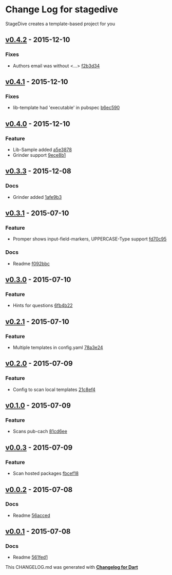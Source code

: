 # Change Log for stagedive
StageDive creates a template-based project for you

## [v0.4.2](http://github.com/mikemitterer/dart-stagedive/compare/v0.4.1...v0.4.2) - 2015-12-10

### Fixes
* Authors email was without <...> [f2b3d34](https://github.com/mikemitterer/dart-stagedive/commit/f2b3d3485a74167895f68787750a900121630c50)

## [v0.4.1](http://github.com/mikemitterer/dart-stagedive/compare/v0.4.0...v0.4.1) - 2015-12-10

### Fixes
* lib-template had 'executable' in pubspec [b6ec590](https://github.com/mikemitterer/dart-stagedive/commit/b6ec590f1a4520c2d49ecd33fee79c6862b4aa96)

## [v0.4.0](http://github.com/mikemitterer/dart-stagedive/compare/v0.3.3...v0.4.0) - 2015-12-10

### Feature
* Lib-Sample added [a5e3878](https://github.com/mikemitterer/dart-stagedive/commit/a5e3878d04f20d943f590d44d44fcb37066c7dcf)
* Grinder support [9ece8b1](https://github.com/mikemitterer/dart-stagedive/commit/9ece8b13c548a35ad064a3d01ea26276cc4d19ec)

## [v0.3.3](http://github.com/mikemitterer/dart-stagedive/compare/v0.3.2...v0.3.3) - 2015-12-08

### Docs
* Grinder added [1afe9b3](https://github.com/mikemitterer/dart-stagedive/commit/1afe9b3750298cf2d1a8c807c565f2d7cfe89ca8)

## [v0.3.1](http://github.com/mikemitterer/dart-stagedive/compare/v0.3.0...v0.3.1) - 2015-07-10

### Feature
* Promper shows input-field-markers, UPPERCASE-Type support [fd70c95](https://github.com/mikemitterer/dart-stagedive/commit/fd70c95a8286093b20af2361c76c022741554981)

### Docs
* Readme [f092bbc](https://github.com/mikemitterer/dart-stagedive/commit/f092bbc68302196eaca68b6a970f1de7efb0e7ce)

## [v0.3.0](http://github.com/mikemitterer/dart-stagedive/compare/v0.2.3...v0.3.0) - 2015-07-10

### Feature
* Hints for questions [6fb4b22](https://github.com/mikemitterer/dart-stagedive/commit/6fb4b2239bc28853de4bc9947f31c71656edfd3d)

## [v0.2.1](http://github.com/mikemitterer/dart-stagedive/compare/v0.2.0...v0.2.1) - 2015-07-10

### Feature
* Multiple templates in config.yaml [78a3e24](https://github.com/mikemitterer/dart-stagedive/commit/78a3e24de3d62409a14d7b7d3c16c0ae4ad48f10)

## [v0.2.0](http://github.com/mikemitterer/dart-stagedive/compare/v0.1.0...v0.2.0) - 2015-07-09

### Feature
* Config to scan local templates [21c8ef4](https://github.com/mikemitterer/dart-stagedive/commit/21c8ef42992b4e9eb9d76a445d5e628e68f17f15)

## [v0.1.0](http://github.com/mikemitterer/dart-stagedive/compare/v0.0.3...v0.1.0) - 2015-07-09

### Feature
* Scans pub-cach [81cd6ee](https://github.com/mikemitterer/dart-stagedive/commit/81cd6eedadcb1aaa5f0336c42dc64e02b884a811)

## [v0.0.3](http://github.com/mikemitterer/dart-stagedive/compare/v0.0.2...v0.0.3) - 2015-07-09

### Feature
* Scan hosted packages [fbcef18](https://github.com/mikemitterer/dart-stagedive/commit/fbcef1812a86275080206b3f7111b554214558db)

## [v0.0.2](http://github.com/mikemitterer/dart-stagedive/compare/v0.0.1...v0.0.2) - 2015-07-08

### Docs
* Readme [56acced](https://github.com/mikemitterer/dart-stagedive/commit/56acced4de178030d82920ac7398326f5cce00ee)

## [v0.0.1](http://github.com/mikemitterer/dart-stagedive/compare/v0.0.1) - 2015-07-08

### Docs
* Readme [561fed1](https://github.com/mikemitterer/dart-stagedive/commit/561fed1fb4c925b12b3ff4994786bce753af9cff)


This CHANGELOG.md was generated with [**Changelog for Dart**](https://pub.dartlang.org/packages/changelog)
